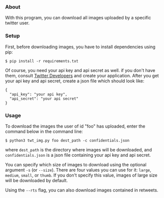 ### About
With this program, you can download all images uploaded by a specific twitter user.

### Setup
First, before downloading images, you have to install dependencies using pip:
```
$ pip install -r requirements.txt
```
Of course, you need your api key and api secret as well. if you don't have them, consult [Twitter Developers](https://dev.twitter.com/) and create your application. After you get your api key and api secret, create a json file which should look like:
```
{
  "api_key": "your api key",
  "api_secret": "your api secret"
}
```

### Usage
To download the images the user of id "foo" has uploaded, enter the command below in the command line:
```
$ python3 twt_img.py foo dest_path -c confidentials.json
```
where ```dest_path``` is the directory where images will be downloaded, and ```confidentials.json``` is a json file containing your api key and api secret.

You can specify which size of images to download using the optional argument ```-s``` (or ```--size```). There are four values you can use for it: ```large```, ```medium```, ```small```, or ```thumb```. If you don't specify this value, images of large size will be downloaded by default.

Using the ```--rts``` flag, you can also download images contained in retweets.
